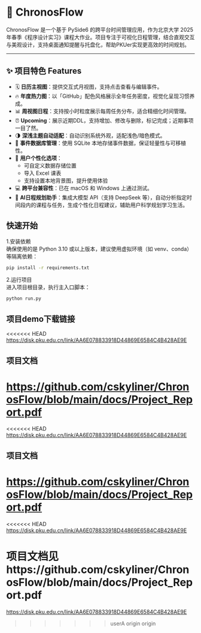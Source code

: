 # 📅 ChronosFlow

ChronosFlow 是一个基于 PySide6 的跨平台时间管理应用，作为北京大学 2025 年春季《程序设计实习》课程大作业。项目专注于可视化日程管理，结合直观交互与美观设计，支持桌面通知提醒与托盘化，帮助PKUer实现更高效的时间规划。

---

## ✨ 项目特色 Features

- 🗓 **日历主视图**：提供交互式月视图，支持点击查看与编辑事件。
- 🔥 **年度热力图**：以「GitHub」配色风格展示全年任务密度，视觉化呈现习惯养成。
- 📊 **周视图日程**：支持按小时粒度展示每周任务分布，适合精细化时间管理。
- ⏰ **Upcoming**：展示近期DDL，支持增加、修改与删除，标记完成；近期事项一目了然。
- 🌗 **深浅主题自动适配**：自动识别系统外观，适配浅色/暗色模式。
- 💾 **事件数据库管理**：使用 SQLite 本地存储事件数据，保证轻量性与可移植性。
- 🧩 **用户个性化选项**：
  - 可自定义数据存储位置
  - 导入 Excel 课表
  - 支持设置本地背景图，提升使用体验
- 💻 **跨平台兼容性**：已在 macOS 和 Windows 上通过测试。
- 🤖 **AI日程规划助手**：集成大模型 API（支持 DeepSeek 等），自动分析指定时间段内的课程与任务，生成个性化日程建议，辅助用户科学规划学习生活。

## 快速开始

1.安装依赖\
确保使用的是 Python 3.10 或以上版本，建议使用虚拟环境（如 venv、conda）等隔离依赖：

```bash
pip install -r requirements.txt
```

2.运行项目\
进入项目根目录，执行主入口脚本：

```bash
python run.py
```

## 项目demo下载链接

<<<<<<< HEAD
<https://disk.pku.edu.cn/link/AA6E078833918D44869E6584C4B428AE9E>

## 项目文档

<https://github.com/cskyliner/ChronosFlow/blob/main/docs/Project_Report.pdf>
=======
<<<<<<< HEAD
<https://disk.pku.edu.cn/link/AA6E078833918D44869E6584C4B428AE9E>

## 项目文档

<https://github.com/cskyliner/ChronosFlow/blob/main/docs/Project_Report.pdf>
=======
<<<<<<< HEAD
https://disk.pku.edu.cn/link/AA6E078833918D44869E6584C4B428AE9E

项目文档见https://github.com/cskyliner/ChronosFlow/blob/main/docs/Project_Report.pdf
=======
https://disk.pku.edu.cn/link/AA6E078833918D44869E6584C4B428AE9E
>>>>>>> userA
>>>>>>> origin
>>>>>>> origin
